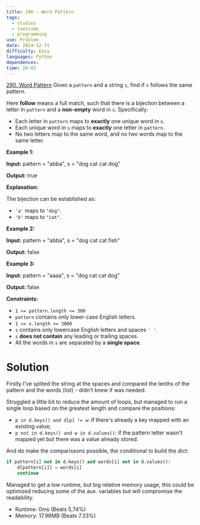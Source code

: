 ```yaml
---
title: 290 - Word Pattern
tags:
  - studies
  - leetcode
  - programming
use: Problem
date: 2024-12-31
difficulty: Easy
languages: Python
dependences: 
time: 20:03
---
```


[290. Word Pattern](https://leetcode.com/problems/word-pattern/description/)
Given a `pattern` and a string `s`, find if `s` follows the same pattern.

Here **follow** means a full match, such that there is a bijection between a letter in `pattern` and a **non-empty** word in `s`. Specifically:

-   Each letter in `pattern` maps to **exactly** one unique word in `s`.
-   Each unique word in `s` maps to **exactly** one letter in `pattern`.
-   No two letters map to the same word, and no two words map to the same letter.

**Example 1:**

**Input:** pattern = "abba", s = "dog cat cat dog"

**Output:** true

**Explanation:**

The bijection can be established as:

-   `'a'` maps to `"dog"`.
-   `'b'` maps to `"cat"`.

**Example 2:**

**Input:** pattern = "abba", s = "dog cat cat fish"

**Output:** false

**Example 3:**

**Input:** pattern = "aaaa", s = "dog cat cat dog"

**Output:** false

**Constraints:**

-   `1 <= pattern.length <= 300`
-   `pattern` contains only lower-case English letters.
-   `1 <= s.length <= 3000`
-   `s` contains only lowercase English letters and spaces `' '`.
-   `s` **does not contain** any leading or trailing spaces.
-   All the words in `s` are separated by a **single space**.


# Solution

Firstly I've splited the string at the spaces and compared the lenths of the pattern and the words (list) - didn't knew if was needed.

Struggled a little bit to reduce the amount of loops, but managed to run a single loop based on the greatest length and compare the positions:

- `p in d.keys() and d[p] != w`: if there's already a key mapped with an existing value;
- `p not in d.keys() and w in d.values()`: if the pattern letter wasn't mapped yet but there was a value already stored.

And do make the comparissons possible, the conditional to build the dict:

```python
if pattern[i] not in d.keys() and words[i] not in d.values():
    d[pattern[i]] = words[i]
    continue
```

Managed to get a low runtime, but big relative memory usage, this could be optimized reducing some of the aux. variables but will compromise the readability.

- Runtime: 0ms (Beats 5,74%)
- Memory: 17.98MB (Beats 7.33%)

